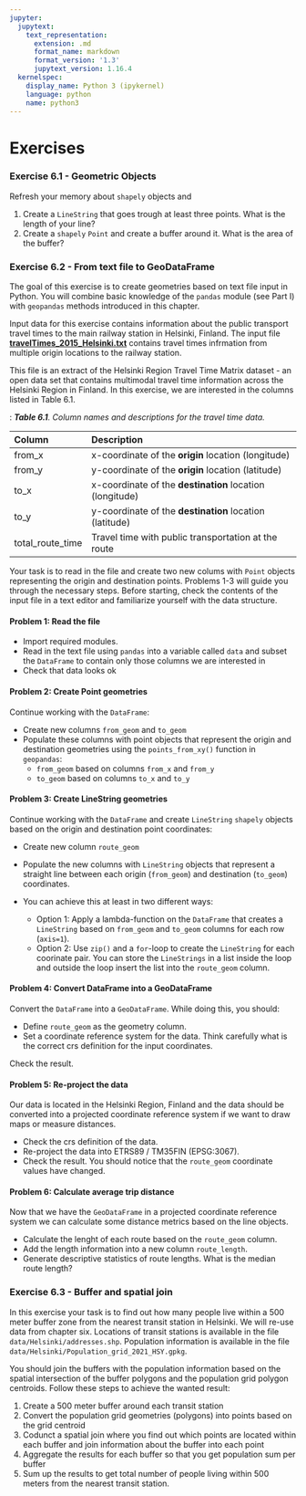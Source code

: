 ```yaml
---
jupyter:
  jupytext:
    text_representation:
      extension: .md
      format_name: markdown
      format_version: '1.3'
      jupytext_version: 1.16.4
  kernelspec:
    display_name: Python 3 (ipykernel)
    language: python
    name: python3
---
```


# Exercises

<!-- #region editable=true slideshow={"slide_type": ""} -->
### Exercise 6.1 - Geometric Objects

Refresh your memory about `shapely` objects and 

1. Create a `LineString` that goes trough at least three points. What is the length of your line?
2. Create a `shapely` `Point` and create a buffer around it. What is the area of the buffer?
<!-- #endregion -->

<!-- #region editable=true slideshow={"slide_type": ""} -->
### Exercise 6.2 - From text file to GeoDataFrame
<!-- #endregion -->

<!-- #region editable=true slideshow={"slide_type": ""} -->
The goal of this exercise is to create geometries based on text file input in Python. You will combine basic knowledge of the `pandas` module (see Part I) with `geopandas` methods introduced in this chapter. 

Input data for this exercise contains information about the public transport travel times to the main railway station in Helsinki, Finland. The input file **[travelTimes_2015_Helsinki.txt](data/travelTimes_2015_Helsinki.txt)** contains travel times infrmation from multiple origin locations to the railway station. 

This file is an extract of the Helsinki Region Travel Time Matrix dataset - an open data set that contains multimodal travel time information across the Helsinki Region in Finland. In this exercise, we are interested in the columns listed in Table 6.1.

: _**Table 6.1**. Column names and descriptions for the travel time data._

|Column           |Description                                              |
|:----------------|:--------------------------------------------------------|
|from_x           | x-coordinate of the **origin** location (longitude)     |
|from_y           | y-coordinate of the **origin** location (latitude)      |
|to_x             | x-coordinate of the **destination** location (longitude)|
|to_y             | y-coordinate of the **destination** location (latitude) |
|total_route_time | Travel time with public transportation at the route     |

Your task is to read in the file and create two new colums with `Point` objects representing the origin and destination points. Problems 1-3 will guide you through the necessary steps. Before starting, check the contents of the input file in a text editor and familiarize yourself with the data structure.

<!-- #endregion -->

#### Problem 1: Read the file

- Import required modules.
- Read in the text file using `pandas` into a variable called `data` and subset the `DataFrame` to contain only those columns we are interested in
- Check that data looks ok



#### Problem 2: Create Point geometries

Continue working with the `DataFrame`:
- Create new columns `from_geom` and `to_geom`
- Populate these columns with point objects that represent the origin and destination geometries using the `points_from_xy()` function in `geopandas`:
    - `from_geom` based on columns `from_x` and `from_y`
    - `to_geom` based on columns `to_x` and `to_y`



#### Problem 3: Create LineString geometries

Continue working with the `DataFrame` and create `LineString` `shapely` objects based on the origin and destination point coordinates:

- Create new column `route_geom`
- Populate the new columns with `LineString` objects that represent a straight line between each origin (`from_geom`) and destination (`to_geom`) coordinates.

- You can achieve this at least in two different ways:
    - Option 1: Apply a lambda-function on the `DataFrame` that creates a `LineString` based on `from_geom` and `to_geom` columns for each row (`axis=1`).
    - Option 2: Use `zip()` and a `for`-loop to create the `LineString` for each coorinate pair. You can store the `LineStrings` in a list inside the loop and outside the loop insert the list into the `route_geom` column.



#### Problem 4: Convert DataFrame into a GeoDataFrame

Convert the `DataFrame` into a `GeoDataFrame`. While doing this, you should:
- Define `route_geom` as the geometry column.
- Set a coordinate reference system for the data. Think carefully what is the correct crs definition for the input coordinates.

Check the result. 


#### Problem 5: Re-project the data

Our data is located in the Helsinki Region, Finland and the data should be converted into a projected coordinate reference system if we want to draw maps or measure distances. 

- Check the crs definition of the data. 
- Re-project the data into ETRS89 / TM35FIN (EPSG:3067).
- Check the result. You should notice that the `route_geom` coordinate values have changed.


#### Problem 6: Calculate average trip distance

Now that we have the `GeoDataFrame` in a projected coordinate reference system we can calculate some distance metrics based on the line objects.

- Calculate the lenght of each route based on the `route_geom` column.
- Add the length information into a new column `route_length`.
- Generate descriptive statistics of route lengths. What is the median route length?


### Exercise 6.3 - Buffer and spatial join

In this exercise your task is to find out how many people live within a 500 meter buffer zone from the nearest transit station in Helsinki. We will re-use data from chapter six. Locations of transit stations is available in the file `data/Helsinki/addresses.shp`. Population information is available in the file `data/Helsinki/Population_grid_2021_HSY.gpkg`.

You should join the buffers with the population information based on the spatial intersection of the buffer polygons and the population grid polygon centroids. Follow these steps to achieve the wanted result:

1. Create a 500 meter buffer around each transit station
2. Convert the population grid geometries (polygons) into points based on the grid centroid
3. Codunct a spatial join where you find out which points are located within each buffer and join information about the buffer into each point
4. Aggregate the results for each buffer so that you get population sum per buffer
5. Sum up the results to get total number of people living within 500 meters from the nearest transit station.
